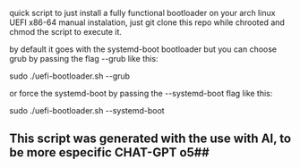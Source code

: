 quick script to just install a fully functional bootloader on your arch linux UEFI x86-64 manual instalation,
just git clone this repo while chrooted and chmod the script to execute it.

by default it goes with the systemd-boot bootloader but you can choose grub by passing the flag --grub like this:

sudo ./uefi-bootloader.sh --grub

or force the systemd-boot by passing the --systemd-boot flag like this:

sudo ./uefi-bootloader.sh --systemd-boot

## This script was generated with the use with AI, to be more especific CHAT-GPT o5##

